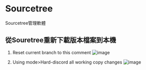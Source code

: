 # Sourcetree
Sourcetree管理軟體


## 從Souretree重新下載版本檔案到本機
1.  Reset current branch to this comment
![image](https://user-images.githubusercontent.com/114964065/210481750-a5e687c0-eca6-428d-9a39-d3c2db4a9830.png)


2.  Using mode>Hard-discord all working copy changes
![image](https://user-images.githubusercontent.com/114964065/210481845-5c4318f6-b1f5-42cb-a9ba-788ffdeb1227.png)

